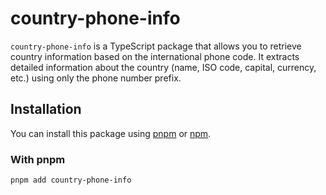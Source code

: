 # country-phone-info

`country-phone-info` is a TypeScript package that allows you to retrieve country information based on the international phone code. It extracts detailed information about the country (name, ISO code, capital, currency, etc.) using only the phone number prefix.

## Installation

You can install this package using [pnpm](https://pnpm.io/) or [npm](https://www.npmjs.com/).

### With pnpm
```bash
pnpm add country-phone-info
